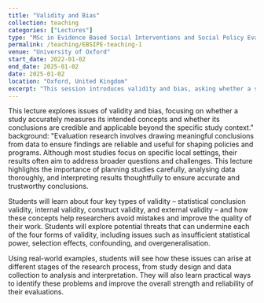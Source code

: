 ```yaml
---
title: "Validity and Bias"
collection: teaching
categories: ["Lectures"]
type: "MSc in Evidence Based Social Interventions and Social Policy Evaluation"
permalink: /teaching/EBSIPE-teaching-1
venue: "University of Oxford"
start_date: 2022-01-02
end_date: 2025-01-02
date: 2025-01-02
location: "Oxford, United Kingdom"
excerpt: "This session introduces validity and bias, asking whether a study truly measures what it intends to, and whether its findings can be trusted and applied beyond the study context."
---
```

This lecture explores issues of validity and bias, focusing on whether a study accurately measures its intended concepts and whether its conclusions are credible and applicable beyond the specific study context."
background: "Evaluation research involves drawing meaningful conclusions from data to ensure findings are reliable and useful for shaping policies and programs. Although most studies focus on specific local settings, their results often aim to address broader questions and challenges. This lecture highlights the importance of planning studies carefully, analysing data thoroughly, and interpreting results thoughtfully to ensure accurate and trustworthy conclusions.

Students will learn about four key types of validity – statistical conclusion validity, internal validity, construct validity, and external validity – and how these concepts help researchers avoid mistakes and improve the quality of their work. Students will explore potential threats that can undermine each of the four forms of validity, including issues such as insufficient statistical power, selection effects, confounding, and overgeneralisation.

Using real-world examples, students will see how these issues can arise at different stages of the research process, from study design and data collection to analysis and interpretation. They will also learn practical ways to identify these problems and improve the overall strength and reliability of their evaluations.
